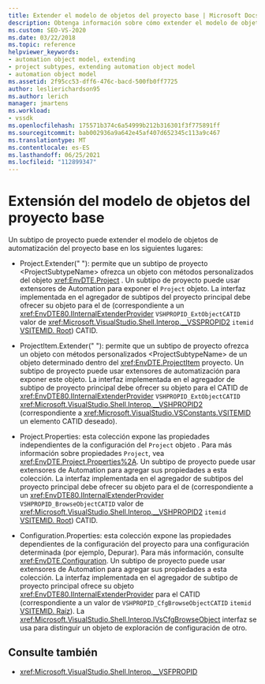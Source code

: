 ```yaml
---
title: Extender el modelo de objetos del proyecto base | Microsoft Docs
description: Obtenga información sobre cómo extender el modelo de objetos de automatización del proyecto base Visual Studio mediante un subtipo de proyecto.
ms.custom: SEO-VS-2020
ms.date: 03/22/2018
ms.topic: reference
helpviewer_keywords:
- automation object model, extending
- project subtypes, extending automation object model
- automation object model
ms.assetid: 2f95cc53-dff6-476c-bacd-500fb0ff7725
author: leslierichardson95
ms.author: lerich
manager: jmartens
ms.workload:
- vssdk
ms.openlocfilehash: 175571b374c6a54999b212b316301f3f775891ff
ms.sourcegitcommit: bab002936a9a642e45af407d652345c113a9c467
ms.translationtype: MT
ms.contentlocale: es-ES
ms.lasthandoff: 06/25/2021
ms.locfileid: "112899347"
---
```

# <a name="extend-the-object-model-of-the-base-project"></a>Extensión del modelo de objetos del proyecto base

Un subtipo de proyecto puede extender el modelo de objetos de automatización del proyecto base en los siguientes lugares:

- Project.Extender(" "): permite que un subtipo de proyecto \<ProjectSubtypeName> ofrezca un objeto con métodos personalizados del objeto <xref:EnvDTE.Project> . Un subtipo de proyecto puede usar extensores de Automation para exponer el `Project` objeto. La interfaz implementada en el agregador de subtipos del proyecto principal debe ofrecer su objeto para el de (correspondiente a un <xref:EnvDTE80.IInternalExtenderProvider> `VSHPROPID_ExtObjectCATID` valor de <xref:Microsoft.VisualStudio.Shell.Interop.__VSSPROPID2> `itemid` [VSITEMID. Root](<xref:Microsoft.VisualStudio.VSConstants.VSITEMID.Root>)) CATID.

- ProjectItem.Extender(" "): permite que un subtipo de proyecto ofrezca un objeto con métodos personalizados \<ProjectSubtypeName> de un objeto determinado dentro del <xref:EnvDTE.ProjectItem> proyecto. Un subtipo de proyecto puede usar extensores de automatización para exponer este objeto. La interfaz implementada en el agregador de subtipo de proyecto principal debe ofrecer su objeto para el CATID de <xref:EnvDTE80.IInternalExtenderProvider> `VSHPROPID_ExtObjectCATID` <xref:Microsoft.VisualStudio.Shell.Interop.__VSHPROPID2> (correspondiente a <xref:Microsoft.VisualStudio.VSConstants.VSITEMID> un elemento CATID deseado).

- Project.Properties: esta colección expone las propiedades independientes de la configuración del `Project` objeto . Para más información sobre propiedades `Project`, vea <xref:EnvDTE.Project.Properties%2A>. Un subtipo de proyecto puede usar extensores de Automation para agregar sus propiedades a esta colección. La interfaz implementada en el agregador de subtipos del proyecto principal debe ofrecer su objeto para el de (correspondiente a un <xref:EnvDTE80.IInternalExtenderProvider> `VSHPROPID_BrowseObjectCATID` valor de <xref:Microsoft.VisualStudio.Shell.Interop.__VSHPROPID2> `itemid` [VSITEMID. Root](<xref:Microsoft.VisualStudio.VSConstants.VSITEMID.Root>)) CATID.

- Configuration.Properties: esta colección expone las propiedades dependientes de la configuración del proyecto para una configuración determinada (por ejemplo, Depurar). Para más información, consulte <xref:EnvDTE.Configuration>. Un subtipo de proyecto puede usar extensores de Automation para agregar sus propiedades a esta colección. La interfaz implementada en el agregador de subtipo de proyecto principal ofrece su objeto <xref:EnvDTE80.IInternalExtenderProvider> para el CATID (correspondiente a un valor de `VSHPROPID_CfgBrowseObjectCATID` `itemid` [VSITEMID. Raíz](<xref:Microsoft.VisualStudio.VSConstants.VSITEMID.Root>)). La <xref:Microsoft.VisualStudio.Shell.Interop.IVsCfgBrowseObject> interfaz se usa para distinguir un objeto de exploración de configuración de otro.

## <a name="see-also"></a>Consulte también

- <xref:Microsoft.VisualStudio.Shell.Interop.__VSFPROPID>
